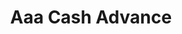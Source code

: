 ---
title: Aaa Cash Advance
slug: aaa-cash-advance
updated-on: '2024-05-30T13:44:31.749Z'
created-on: '2024-05-30T13:41:46.671Z'
published-on: '2024-05-30T13:54:32.469Z'
f_city-state-2:
- cms/city/peoria-az.md
- cms/city/pittsburgh-pa.md
- cms/city/lynchburg-va.md
- cms/city/moreno-valley-ca.md
f_locations:
- cms/payday-loan/aaa-cash-advance-673.md
- cms/payday-loan/aaa-cash-advance-674.md
- cms/payday-loan/aaa-cash-advance-675.md
- cms/payday-loan/aaa-cash-advance-676.md
f_states:
- cms/state/arizona.md
- cms/state/pennsylvania.md
- cms/state/virginia.md
- cms/state/california.md
layout: '[company].html'
tags: company
---